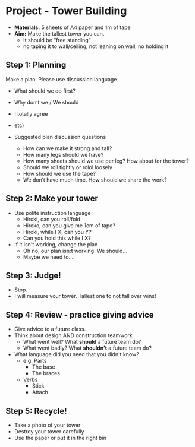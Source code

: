 # Project - Tower Building



* __Materials:__ 5 sheets of A4 paper and 1m of tape
* __Aim:__ Make the tallest tower you can. 
    * It should be “free standing”
    * no taping it to wall/ceiling, not leaning on wall, no holding it

## Step 1: Planning

Make a plan. Please use discussion language 
* What should we do first?
* Why don’t we / We should
* I totally agree 
* etc)

* Suggested plan discussion questions
    * How can we make it strong and tall? 
    * How many legs should we have? 
    * How many sheets should we use per leg? How about for the tower?
    * Should we roll tightly or rolol loosely
    * How should we use the tape?
    * We don’t have much time. How should we share the work?



## Step 2: Make your tower

* Use polite instruction language
    * Hiroki, can you roll/fold
    * Hiroko, can you give me 1cm of tape?
    * Hiroki, while I X, can you Y?
    * Can you hold this while I X?
* If it isn't working, change the plan
    * Oh no, our plan isn:t working. We should… 
    * Maybe we need to....

## Step 3: Judge!
* Stop. 
* I will measure your tower. Tallest one to not fall over wins!

## Step 4: Review - practice giving advice
* Give advice to a future class. 
* Think about design AND construction teamwork
    * What went well? What __should__ a future team do?
    * What went badly? What __shouldn’t__ a future team do?
* What language did you need that you didn't know? 
    * e.g. Parts
        * The base
        * The braces
    * Verbs
        * Stick 
        * Attach

## Step 5: Recycle!
* Take a photo of your tower
* Destroy your tower carefully
* Use the paper or put it in the right bin




